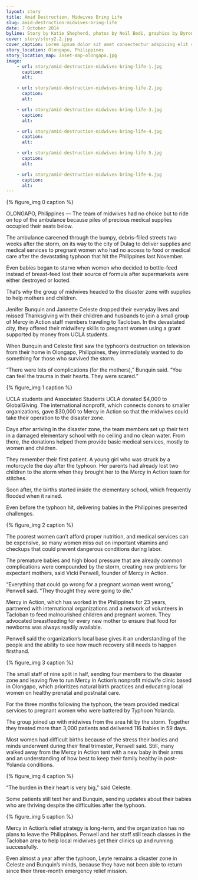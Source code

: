 ```yaml
---
layout: story
title: Amid Destruction, Midwives Bring Life
slug: amid-destruction-midwives-bring-life
date: 7 October 2014
byline: Story by Katie Shepherd, photos by Neil Bedi, graphics by Byron Lutz
cover: story/story2.2.jpg
cover_caption: Lorem ipsum dolor sit amet consectectur adspicing elit sed do eisumod.
story_location: Olongapo, Philippines
story_location_map: inset-map-olongapo.jpg
image:
    - url: story/amid-destruction-midwives-bring-life-1.jpg
      caption:
      alt: 

    - url: story/amid-destruction-midwives-bring-life-2.jpg
      caption:
      alt: 

    - url: story/amid-destruction-midwives-bring-life-3.jpg
      caption:
      alt:

    - url: story/amid-destruction-midwives-bring-life-4.jpg
      caption:
      alt:

    - url: story/amid-destruction-midwives-bring-life-5.jpg
      caption:
      alt: 

    - url: story/amid-destruction-midwives-bring-life-6.jpg
      caption:
      alt:   
---
```

{% figure_img 0 caption %}

OLONGAPO, Philippines — The team of midwives had no choice but to ride on top of the ambulance because piles of precious medical supplies occupied their seats below. 

The ambulance careened through the bumpy, debris-filled streets two weeks after the storm, on its way to the city of Dulag to deliver supplies and medical services to pregnant women who had no access to food or medical care after the devastating typhoon that hit the Philippines last November. 

Even babies began to starve when women who decided to bottle-feed instead of breast-feed lost their source of formula after supermarkets were either destroyed or looted.

That’s why the group of midwives headed to the disaster zone with supplies to help mothers and children. 

Jenifer Bunquin and Jannette Celeste dropped their everyday lives and missed Thanksgiving with their children and husbands to join a small group of Mercy in Action staff members traveling to Tacloban. In the devastated city, they offered their midwifery skills to pregnant women using a grant supported by money from UCLA students.

When Bunquin and Celeste first saw the typhoon’s destruction on television from their home in Olongapo, Philippines, they immediately wanted to do something for those who survived the storm.

“There were lots of complications (for the mothers),” Bunquin said. “You can feel the trauma in their hearts. They were scared.” 

{% figure_img 1 caption %}

UCLA students and Associated Students UCLA donated $4,000 to GlobalGiving. The international nonprofit, which connects donors to smaller organizations, gave $30,000 to Mercy in Action so that the midwives could take their operation to the disaster zone.  

Days after arriving in the disaster zone, the team members set up their tent in a damaged elementary school with no ceiling and no clean water. From there, the donations helped them provide basic medical services, mostly to women and children. 

They remember their first patient. A young girl who was struck by a motorcycle the day after the typhoon. Her parents had already lost two children to the storm when they brought her to the Mercy in Action team for stitches.

Soon after, the births started inside the elementary school, which frequently flooded when it rained.

Even before the typhoon hit, delivering babies in the Philippines presented challenges. 

{% figure_img 2 caption %}

The poorest women can’t afford proper nutrition, and medical services can be expensive, so many women miss out on important vitamins and checkups that could prevent dangerous conditions during labor. 

The premature babies and high blood pressure that are already common complications were compounded by the storm, creating new problems for expectant mothers, said Vicki Penwell, founder of Mercy in Action.

“Everything that could go wrong for a pregnant woman went wrong,” Penwell said. “They thought they were going to die.”

Mercy in Action, which has worked in the Philippines for 23 years, partnered with international organizations and a network of volunteers in Tacloban to feed malnourished children and pregnant women. They advocated breastfeeding for every new mother to ensure that food for newborns was always readily available.

Penwell said the organization’s local base gives it an understanding of the people and the ability to see how much recovery still needs to happen firsthand. 

{% figure_img 3 caption %}

The small staff of nine split in half, sending four members to the disaster zone and leaving five to run Mercy in Action’s nonprofit midwife clinic based in Olongapo, which prioritizes natural birth practices and educating local women on healthy prenatal and postnatal care. 

For the three months following the typhoon, the team provided medical services to pregnant women who were battered by Typhoon Yolanda.

The group joined up with midwives from the area hit by the storm. Together they treated more than 3,000 patients and delivered 116 babies in 59 days.

Most women had difficult births because of the stress their bodies and minds underwent during their final trimester, Penwell said. Still, many walked away from the Mercy in Action tent with a new baby in their arms and an understanding of how best to keep their family healthy in post-Yolanda conditions.

{% figure_img 4 caption %}

“The burden in their heart is very big,” said Celeste.

Some patients still text her and Bunquin, sending updates about their babies who are thriving despite the difficulties after the typhoon. 

{% figure_img 5 caption %}

Mercy in Action’s relief strategy is long-term, and the organization has no plans to leave the Philippines. Penwell and her staff still teach classes in the Tacloban area to help local midwives get their clinics up and running successfully. 

Even almost a year after the typhoon, Leyte remains a disaster zone in Celeste and Bunquin’s minds, because they have not been able to return since their three-month emergency relief mission.
